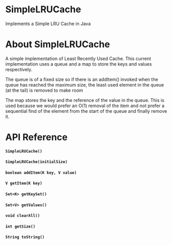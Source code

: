 # SimpleLRUCache
Implements a Simple LRU Cache in Java

About SimpleLRUCache
========

A simple implementation of Least Recently Used Cache. This current 
implementation uses a queue and a map to store the keys and values 
respectively.
 
The queue is of a fixed size so if there is an addItem() invoked when 
the queue has reached the maximum size, the least used element in the 
queue (at the tail) is removed to make room
 
The map stores the key and the reference of the value in the queue.
This is used because we would prefer an O(1) removal of the item
and not prefer a sequential find of the element from the start of the 
queue and finally remove it. 

API Reference
========

#### `SimpleLRUCache()`
#### `SimpleLRUCache(initialSize)`
#### `boolean addItem(K key, V value)`
#### `V getItem(K key)`
#### `Set<K> getKeySet()`
#### `Set<V> getValues()`
#### `void clearAll()`
#### `int getSize()`
#### `String toString()`
